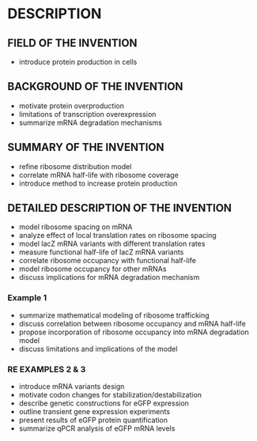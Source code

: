 # DESCRIPTION

## FIELD OF THE INVENTION

- introduce protein production in cells

## BACKGROUND OF THE INVENTION

- motivate protein overproduction
- limitations of transcription overexpression
- summarize mRNA degradation mechanisms

## SUMMARY OF THE INVENTION

- refine ribosome distribution model
- correlate mRNA half-life with ribosome coverage
- introduce method to increase protein production

## DETAILED DESCRIPTION OF THE INVENTION

- model ribosome spacing on mRNA
- analyze effect of local translation rates on ribosome spacing
- model lacZ mRNA variants with different translation rates
- measure functional half-life of lacZ mRNA variants
- correlate ribosome occupancy with functional half-life
- model ribosome occupancy for other mRNAs
- discuss implications for mRNA degradation mechanism

### Example 1

- summarize mathematical modeling of ribosome trafficking
- discuss correlation between ribosome occupancy and mRNA half-life
- propose incorporation of ribosome occupancy into mRNA degradation model
- discuss limitations and implications of the model

### RE EXAMPLES 2 & 3

- introduce mRNA variants design
- motivate codon changes for stabilization/destabilization
- describe genetic constructions for eGFP expression
- outline transient gene expression experiments
- present results of eGFP protein quantification
- summarize qPCR analysis of eGFP mRNA levels


